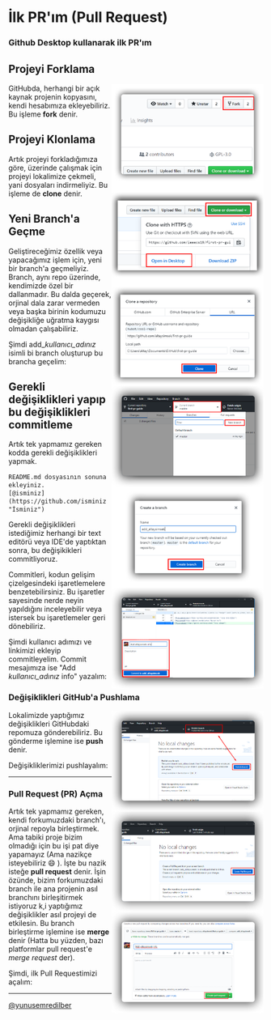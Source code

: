 
# İlk PR'ım (Pull Request)

### Github Desktop kullanarak ilk PR'ım

## Projeyi Forklama

<img align="right" width="300" src="assets/forking.png" alt="repoyu forklama" />

GitHubda, herhangi bir açık kaynak projenin kopyasını, kendi hesabımıza ekleyebiliriz.
Bu işleme **fork** denir.

## Projeyi Klonlama

<img align="right" width="300" src="assets/clon.png" alt="repoyu klonlama" />
<img align="right" width="300" src="assets/clon2.png" alt="repoyu klonlama 2" />

Artık projeyi forkladığımıza göre, üzerinde çalışmak için projeyi lokalimize çekmeli, yani dosyaları indirmeliyiz.
Bu işleme de **clone** denir.

## Yeni Branch'a Geçme

<img align="right" width="300" src="assets/newbranch.png" alt="yeni dal" />

<img align="right" width="300" src="assets/newbranc.png" alt="yeni dal 2" />

Geliştireceğimiz özellik veya yapacağımız işlem için, yeni bir branch'a geçmeliyiz.
Branch, aynı repo üzerinde, kendimizde özel bir dallanmadır.
Bu dalda geçerek, orjinal dala zarar vermeden veya başka birinin kodumuzu değişikliğe uğratma kaygısı olmadan çalışabiliriz.

Şimdi add_*kullanıcı_adınız* isimli bi branch oluşturup bu brancha geçelim:

## Gerekli değişiklikleri yapıp bu değişiklikleri commitleme

Artık tek yapmamız gereken kodda gerekli değişiklikleri yapmak.

    README.md dosyasının sonuna ekleyiniz.
    [@isminiz](https://github.com/isminiz "İsminiz")

<img align="right" width="300" src="assets/commit.png" alt="commit" />

Gerekli değişiklikleri istediğimiz herhangi bir text editörü veya IDE'de yaptıktan sonra, bu değişikikleri commitliyoruz.

Commitleri, kodun gelişim çizelgesindeki işaretlemelere benzetebilirsiniz.
Bu işaretler sayesinde nerde neyin yapıldığını inceleyebilir veya istersek bu işaretlemeler geri dönebiliriz.

Şimdi kullanıcı adımızı ve linkimizi ekleyip commitleyelim.
Commit mesajımıza ise "Add *kullanıcı_adınız* info" yazalım:



### Değişiklikleri GitHub'a Pushlama

<img align="right" width="300" src="assets/push.png" alt="push" />

Lokalimizde yaptığımız değişiklikleri GitHubdaki repomuza gönderebiliriz.
Bu gönderme işlemine ise **push** denir.

Değişikliklerimizi pushlayalım:

------------
### Pull Request (PR) Açma

<img align="right" width="300" src="assets/pr.png" alt="pr" />
<img align="right" width="300" src="assets/pr2.png" alt="pr" />

Artık tek yapmamız gereken, kendi forkumuzdaki branch'ı, orjinal repoyla birleştirmek.
Ama tabiki proje bizim olmadığı için bu işi pat diye yapamayız (Ama nazikçe isteyebiliriz :smile: ).
İşte bu nazik isteğe **pull request** denir.
İşin özünde, bizim forkumuzdaki branch ile ana projenin asıl branchını birleşitirmek istiyoruz k,i yaptığımız değişiklikler asıl projeyi de etkilesin.
Bu branch birleştirme işlemine ise **merge** denir (Hatta bu yüzden, bazı platformlar pull request'e *merge request* der).

Şimdi, ilk Pull Requestimizi açalım:

---
[@yunusemredilber](https://github.com/yunusemredilber "Yunus Emre Dilber")






